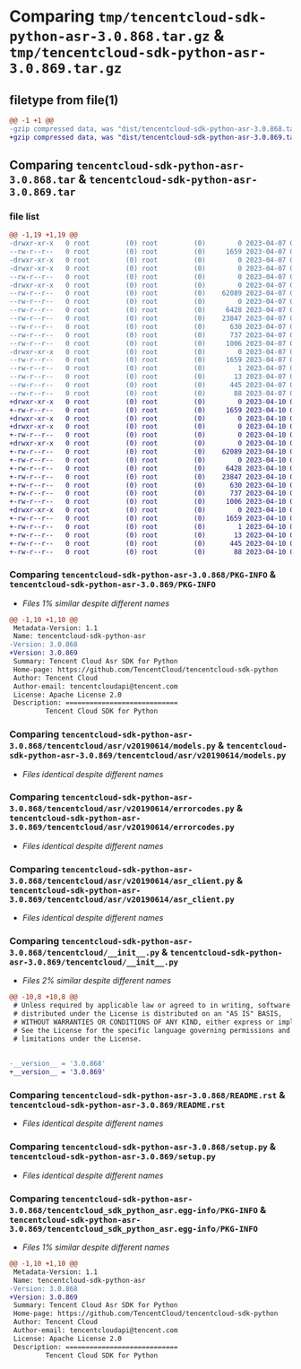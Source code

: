 # Comparing `tmp/tencentcloud-sdk-python-asr-3.0.868.tar.gz` & `tmp/tencentcloud-sdk-python-asr-3.0.869.tar.gz`

## filetype from file(1)

```diff
@@ -1 +1 @@
-gzip compressed data, was "dist/tencentcloud-sdk-python-asr-3.0.868.tar", last modified: Fri Apr  7 00:18:34 2023, max compression
+gzip compressed data, was "dist/tencentcloud-sdk-python-asr-3.0.869.tar", last modified: Mon Apr 10 02:54:34 2023, max compression
```

## Comparing `tencentcloud-sdk-python-asr-3.0.868.tar` & `tencentcloud-sdk-python-asr-3.0.869.tar`

### file list

```diff
@@ -1,19 +1,19 @@
-drwxr-xr-x   0 root         (0) root         (0)        0 2023-04-07 00:18:34.000000 tencentcloud-sdk-python-asr-3.0.868/
--rw-r--r--   0 root         (0) root         (0)     1659 2023-04-07 00:18:34.000000 tencentcloud-sdk-python-asr-3.0.868/PKG-INFO
-drwxr-xr-x   0 root         (0) root         (0)        0 2023-04-07 00:18:34.000000 tencentcloud-sdk-python-asr-3.0.868/tencentcloud/
-drwxr-xr-x   0 root         (0) root         (0)        0 2023-04-07 00:18:34.000000 tencentcloud-sdk-python-asr-3.0.868/tencentcloud/asr/
--rw-r--r--   0 root         (0) root         (0)        0 2023-04-07 00:18:33.000000 tencentcloud-sdk-python-asr-3.0.868/tencentcloud/asr/__init__.py
-drwxr-xr-x   0 root         (0) root         (0)        0 2023-04-07 00:18:34.000000 tencentcloud-sdk-python-asr-3.0.868/tencentcloud/asr/v20190614/
--rw-r--r--   0 root         (0) root         (0)    62089 2023-04-07 00:18:33.000000 tencentcloud-sdk-python-asr-3.0.868/tencentcloud/asr/v20190614/models.py
--rw-r--r--   0 root         (0) root         (0)        0 2023-04-07 00:18:33.000000 tencentcloud-sdk-python-asr-3.0.868/tencentcloud/asr/v20190614/__init__.py
--rw-r--r--   0 root         (0) root         (0)     6428 2023-04-07 00:18:33.000000 tencentcloud-sdk-python-asr-3.0.868/tencentcloud/asr/v20190614/errorcodes.py
--rw-r--r--   0 root         (0) root         (0)    23847 2023-04-07 00:18:33.000000 tencentcloud-sdk-python-asr-3.0.868/tencentcloud/asr/v20190614/asr_client.py
--rw-r--r--   0 root         (0) root         (0)      630 2023-04-07 00:18:33.000000 tencentcloud-sdk-python-asr-3.0.868/tencentcloud/__init__.py
--rw-r--r--   0 root         (0) root         (0)      737 2023-04-07 00:18:33.000000 tencentcloud-sdk-python-asr-3.0.868/README.rst
--rw-r--r--   0 root         (0) root         (0)     1006 2023-04-07 00:18:33.000000 tencentcloud-sdk-python-asr-3.0.868/setup.py
-drwxr-xr-x   0 root         (0) root         (0)        0 2023-04-07 00:18:34.000000 tencentcloud-sdk-python-asr-3.0.868/tencentcloud_sdk_python_asr.egg-info/
--rw-r--r--   0 root         (0) root         (0)     1659 2023-04-07 00:18:34.000000 tencentcloud-sdk-python-asr-3.0.868/tencentcloud_sdk_python_asr.egg-info/PKG-INFO
--rw-r--r--   0 root         (0) root         (0)        1 2023-04-07 00:18:34.000000 tencentcloud-sdk-python-asr-3.0.868/tencentcloud_sdk_python_asr.egg-info/dependency_links.txt
--rw-r--r--   0 root         (0) root         (0)       13 2023-04-07 00:18:34.000000 tencentcloud-sdk-python-asr-3.0.868/tencentcloud_sdk_python_asr.egg-info/top_level.txt
--rw-r--r--   0 root         (0) root         (0)      445 2023-04-07 00:18:34.000000 tencentcloud-sdk-python-asr-3.0.868/tencentcloud_sdk_python_asr.egg-info/SOURCES.txt
--rw-r--r--   0 root         (0) root         (0)       88 2023-04-07 00:18:34.000000 tencentcloud-sdk-python-asr-3.0.868/setup.cfg
+drwxr-xr-x   0 root         (0) root         (0)        0 2023-04-10 02:54:34.000000 tencentcloud-sdk-python-asr-3.0.869/
+-rw-r--r--   0 root         (0) root         (0)     1659 2023-04-10 02:54:34.000000 tencentcloud-sdk-python-asr-3.0.869/PKG-INFO
+drwxr-xr-x   0 root         (0) root         (0)        0 2023-04-10 02:54:34.000000 tencentcloud-sdk-python-asr-3.0.869/tencentcloud/
+drwxr-xr-x   0 root         (0) root         (0)        0 2023-04-10 02:54:34.000000 tencentcloud-sdk-python-asr-3.0.869/tencentcloud/asr/
+-rw-r--r--   0 root         (0) root         (0)        0 2023-04-10 02:54:34.000000 tencentcloud-sdk-python-asr-3.0.869/tencentcloud/asr/__init__.py
+drwxr-xr-x   0 root         (0) root         (0)        0 2023-04-10 02:54:34.000000 tencentcloud-sdk-python-asr-3.0.869/tencentcloud/asr/v20190614/
+-rw-r--r--   0 root         (0) root         (0)    62089 2023-04-10 02:54:34.000000 tencentcloud-sdk-python-asr-3.0.869/tencentcloud/asr/v20190614/models.py
+-rw-r--r--   0 root         (0) root         (0)        0 2023-04-10 02:54:34.000000 tencentcloud-sdk-python-asr-3.0.869/tencentcloud/asr/v20190614/__init__.py
+-rw-r--r--   0 root         (0) root         (0)     6428 2023-04-10 02:54:34.000000 tencentcloud-sdk-python-asr-3.0.869/tencentcloud/asr/v20190614/errorcodes.py
+-rw-r--r--   0 root         (0) root         (0)    23847 2023-04-10 02:54:34.000000 tencentcloud-sdk-python-asr-3.0.869/tencentcloud/asr/v20190614/asr_client.py
+-rw-r--r--   0 root         (0) root         (0)      630 2023-04-10 02:54:34.000000 tencentcloud-sdk-python-asr-3.0.869/tencentcloud/__init__.py
+-rw-r--r--   0 root         (0) root         (0)      737 2023-04-10 02:54:34.000000 tencentcloud-sdk-python-asr-3.0.869/README.rst
+-rw-r--r--   0 root         (0) root         (0)     1006 2023-04-10 02:54:34.000000 tencentcloud-sdk-python-asr-3.0.869/setup.py
+drwxr-xr-x   0 root         (0) root         (0)        0 2023-04-10 02:54:34.000000 tencentcloud-sdk-python-asr-3.0.869/tencentcloud_sdk_python_asr.egg-info/
+-rw-r--r--   0 root         (0) root         (0)     1659 2023-04-10 02:54:34.000000 tencentcloud-sdk-python-asr-3.0.869/tencentcloud_sdk_python_asr.egg-info/PKG-INFO
+-rw-r--r--   0 root         (0) root         (0)        1 2023-04-10 02:54:34.000000 tencentcloud-sdk-python-asr-3.0.869/tencentcloud_sdk_python_asr.egg-info/dependency_links.txt
+-rw-r--r--   0 root         (0) root         (0)       13 2023-04-10 02:54:34.000000 tencentcloud-sdk-python-asr-3.0.869/tencentcloud_sdk_python_asr.egg-info/top_level.txt
+-rw-r--r--   0 root         (0) root         (0)      445 2023-04-10 02:54:34.000000 tencentcloud-sdk-python-asr-3.0.869/tencentcloud_sdk_python_asr.egg-info/SOURCES.txt
+-rw-r--r--   0 root         (0) root         (0)       88 2023-04-10 02:54:34.000000 tencentcloud-sdk-python-asr-3.0.869/setup.cfg
```

### Comparing `tencentcloud-sdk-python-asr-3.0.868/PKG-INFO` & `tencentcloud-sdk-python-asr-3.0.869/PKG-INFO`

 * *Files 1% similar despite different names*

```diff
@@ -1,10 +1,10 @@
 Metadata-Version: 1.1
 Name: tencentcloud-sdk-python-asr
-Version: 3.0.868
+Version: 3.0.869
 Summary: Tencent Cloud Asr SDK for Python
 Home-page: https://github.com/TencentCloud/tencentcloud-sdk-python
 Author: Tencent Cloud
 Author-email: tencentcloudapi@tencent.com
 License: Apache License 2.0
 Description: ============================
         Tencent Cloud SDK for Python
```

### Comparing `tencentcloud-sdk-python-asr-3.0.868/tencentcloud/asr/v20190614/models.py` & `tencentcloud-sdk-python-asr-3.0.869/tencentcloud/asr/v20190614/models.py`

 * *Files identical despite different names*

### Comparing `tencentcloud-sdk-python-asr-3.0.868/tencentcloud/asr/v20190614/errorcodes.py` & `tencentcloud-sdk-python-asr-3.0.869/tencentcloud/asr/v20190614/errorcodes.py`

 * *Files identical despite different names*

### Comparing `tencentcloud-sdk-python-asr-3.0.868/tencentcloud/asr/v20190614/asr_client.py` & `tencentcloud-sdk-python-asr-3.0.869/tencentcloud/asr/v20190614/asr_client.py`

 * *Files identical despite different names*

### Comparing `tencentcloud-sdk-python-asr-3.0.868/tencentcloud/__init__.py` & `tencentcloud-sdk-python-asr-3.0.869/tencentcloud/__init__.py`

 * *Files 2% similar despite different names*

```diff
@@ -10,8 +10,8 @@
 # Unless required by applicable law or agreed to in writing, software
 # distributed under the License is distributed on an "AS IS" BASIS,
 # WITHOUT WARRANTIES OR CONDITIONS OF ANY KIND, either express or implied.
 # See the License for the specific language governing permissions and
 # limitations under the License.
 
 
-__version__ = '3.0.868'
+__version__ = '3.0.869'
```

### Comparing `tencentcloud-sdk-python-asr-3.0.868/README.rst` & `tencentcloud-sdk-python-asr-3.0.869/README.rst`

 * *Files identical despite different names*

### Comparing `tencentcloud-sdk-python-asr-3.0.868/setup.py` & `tencentcloud-sdk-python-asr-3.0.869/setup.py`

 * *Files identical despite different names*

### Comparing `tencentcloud-sdk-python-asr-3.0.868/tencentcloud_sdk_python_asr.egg-info/PKG-INFO` & `tencentcloud-sdk-python-asr-3.0.869/tencentcloud_sdk_python_asr.egg-info/PKG-INFO`

 * *Files 1% similar despite different names*

```diff
@@ -1,10 +1,10 @@
 Metadata-Version: 1.1
 Name: tencentcloud-sdk-python-asr
-Version: 3.0.868
+Version: 3.0.869
 Summary: Tencent Cloud Asr SDK for Python
 Home-page: https://github.com/TencentCloud/tencentcloud-sdk-python
 Author: Tencent Cloud
 Author-email: tencentcloudapi@tencent.com
 License: Apache License 2.0
 Description: ============================
         Tencent Cloud SDK for Python
```

